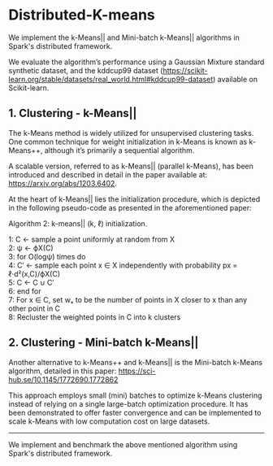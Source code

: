 # Distributed-K-means

We implement the k-Means|| and Mini-batch k-Means|| algorithms in Spark's distributed framework.

We evaluate the algorithm’s performance using a Gaussian Mixture standard synthetic dataset, and the kddcup99 dataset (https://scikit-learn.org/stable/datasets/real_world.html#kddcup99-dataset) available on Scikit-learn.

## 1. Clustering - k-Means||

The k-Means method is widely utilized for unsupervised clustering tasks. One common technique for weight initialization in k-Means is known as k-Means++, although it’s primarily a sequential algorithm.

A scalable version, referred to as k-Means|| (parallel k-Means), has been introduced and described in detail in the paper available at: https://arxiv.org/abs/1203.6402.

At the heart of k-Means|| lies the initialization procedure, which is depicted in the following pseudo-code as presented in the aforementioned paper:

Algorithm 2: k-means|| (k, ℓ) initialization.

1:   C ← sample a point uniformly at random from X  
2:   ψ ← ϕX(C)  
3:   for O(logψ) times do  
4:     C′ ← sample each point x ∈ X independently with probability px = ℓ⋅d²(x,C)/ϕX(C)  
5:     C ← C ∪ C′  
6:   end for  
7:   For x ∈ C, set wₓ to be the number of points in X closer to x than any other point in C  
8:   Recluster the weighted points in C into k clusters

## 2. Clustering - Mini-batch k-Means||

Another alternative to k-Means++ and k-Means|| is the Mini-batch k-Means algorithm, detailed in this paper:
https://sci-hub.se/10.1145/1772690.1772862

This approach employs small (mini) batches to optimize k-Means clustering instead of relying on a single large-batch optimization procedure. It has been demonstrated to offer faster convergence and can be implemented to scale k-Means with low computation cost on large datasets.

------------
We implement and benchmark the above mentioned algorithm using Spark's distributed framework.
